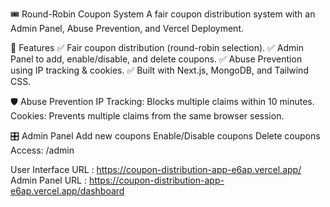 🎟️ Round-Robin Coupon System
A fair coupon distribution system with an Admin Panel, Abuse Prevention, and Vercel Deployment.

🚀 Features
✅ Fair coupon distribution (round-robin selection).
✅ Admin Panel to add, enable/disable, and delete coupons.
✅ Abuse Prevention using IP tracking & cookies.
✅ Built with Next.js, MongoDB, and Tailwind CSS.

🛡 Abuse Prevention
IP Tracking: Blocks multiple claims within 10 minutes.
Cookies: Prevents multiple claims from the same browser session.

🎛 Admin Panel
Add new coupons
Enable/Disable coupons
Delete coupons
Access: /admin

User Interface URL : https://coupon-distribution-app-e6ap.vercel.app/
Admin Panel URL : https://coupon-distribution-app-e6ap.vercel.app/dashboard
